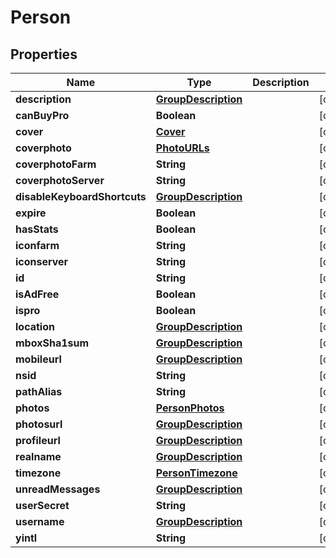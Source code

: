 

# Person


## Properties

| Name | Type | Description | Notes |
|------------ | ------------- | ------------- | -------------|
|**description** | [**GroupDescription**](GroupDescription.md) |  |  [optional] |
|**canBuyPro** | **Boolean** |  |  [optional] |
|**cover** | [**Cover**](Cover.md) |  |  [optional] |
|**coverphoto** | [**PhotoURLs**](PhotoURLs.md) |  |  [optional] |
|**coverphotoFarm** | **String** |  |  [optional] |
|**coverphotoServer** | **String** |  |  [optional] |
|**disableKeyboardShortcuts** | [**GroupDescription**](GroupDescription.md) |  |  [optional] |
|**expire** | **Boolean** |  |  [optional] |
|**hasStats** | **Boolean** |  |  [optional] |
|**iconfarm** | **String** |  |  [optional] |
|**iconserver** | **String** |  |  [optional] |
|**id** | **String** |  |  [optional] |
|**isAdFree** | **Boolean** |  |  [optional] |
|**ispro** | **Boolean** |  |  [optional] |
|**location** | [**GroupDescription**](GroupDescription.md) |  |  [optional] |
|**mboxSha1sum** | [**GroupDescription**](GroupDescription.md) |  |  [optional] |
|**mobileurl** | [**GroupDescription**](GroupDescription.md) |  |  [optional] |
|**nsid** | **String** |  |  [optional] |
|**pathAlias** | **String** |  |  [optional] |
|**photos** | [**PersonPhotos**](PersonPhotos.md) |  |  [optional] |
|**photosurl** | [**GroupDescription**](GroupDescription.md) |  |  [optional] |
|**profileurl** | [**GroupDescription**](GroupDescription.md) |  |  [optional] |
|**realname** | [**GroupDescription**](GroupDescription.md) |  |  [optional] |
|**timezone** | [**PersonTimezone**](PersonTimezone.md) |  |  [optional] |
|**unreadMessages** | [**GroupDescription**](GroupDescription.md) |  |  [optional] |
|**userSecret** | **String** |  |  [optional] |
|**username** | [**GroupDescription**](GroupDescription.md) |  |  [optional] |
|**yintl** | **String** |  |  [optional] |




